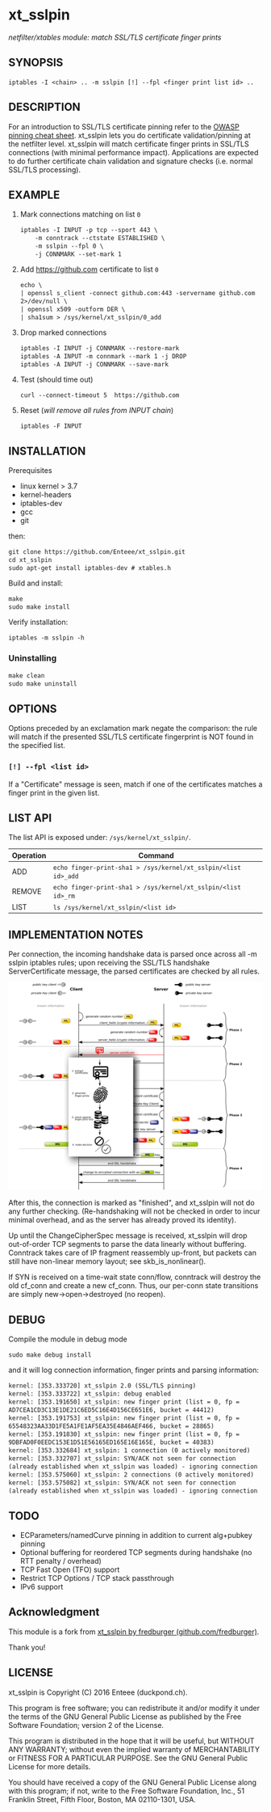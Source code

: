 # xt_sslpin 
_netfilter/xtables module: match SSL/TLS certificate finger prints_

## SYNOPSIS

    iptables -I <chain> .. -m sslpin [!] --fpl <finger print list id> ..

## DESCRIPTION

For an introduction to SSL/TLS certificate pinning refer to the [OWASP pinning cheat sheet](https://www.owasp.org/index.php/Pinning_Cheat_Sheet). xt_sslpin lets you do certificate validation/pinning at the netfilter level. xt_sslpin will match certificate finger prints in SSL/TLS connections (with minimal performance impact). Applications are expected to do further certificate chain validation and signature checks (i.e. normal SSL/TLS processing).

## EXAMPLE

1. Mark connections matching on list `0`
    ```shell
    iptables -I INPUT -p tcp --sport 443 \
        -m conntrack --ctstate ESTABLISHED \
        -m sslpin --fpl 0 \
        -j CONNMARK --set-mark 1
    ```

2. Add https://github.com certificate to list `0`
    ```shell
    echo \
    | openssl s_client -connect github.com:443 -servername github.com 2>/dev/null \
    | openssl x509 -outform DER \
    | sha1sum > /sys/kernel/xt_sslpin/0_add
    ```

3. Drop marked connections
    ```shell
    iptables -I INPUT -j CONNMARK --restore-mark
    iptables -A INPUT -m connmark --mark 1 -j DROP
    iptables -A INPUT -j CONNMARK --save-mark
    ```

4. Test (should time out)
    ```shell
    curl --connect-timeout 5  https://github.com
    ```

5. Reset (_will remove all rules from INPUT chain_)
    ```shell
    iptables -F INPUT
    ```

## INSTALLATION

Prerequisites

* linux kernel > 3.7
* kernel-headers
* iptables-dev
* gcc
* git

then:

```shell
git clone https://github.com/Enteee/xt_sslpin.git
cd xt_sslpin
sudo apt-get install iptables-dev # xtables.h
```

Build and install:

```shell
make
sudo make install
```

Verify installation:

```shell
iptables -m sslpin -h
```

### Uninstalling

```shell
make clean
sudo make uninstall
```

## OPTIONS

Options preceded by an exclamation mark negate the comparison: the rule will match if the presented SSL/TLS certificate fingerprint is NOT found in the specified list.

### `[!] --fpl <list id>` 

If a "Certificate" message is seen, match if one of the certificates matches a finger print in the given list.

## LIST API

The list API is exposed under: `/sys/kernel/xt_sslpin/`.

| Operation | Command |
| --------- | ------- |
| ADD       | `echo finger-print-sha1 > /sys/kernel/xt_sslpin/<list id>_add` |
| REMOVE    | `echo finger-print-sha1 > /sys/kernel/xt_sslpin/<list id>_rm`  |
| LIST      | `ls /sys/kernel/xt_sslpin/<list id>` |

## IMPLEMENTATION NOTES

Per connection, the incoming handshake data is parsed once across all -m sslpin iptables rules;
upon receiving the SSL/TLS handshake ServerCertificate message, the parsed certificates are checked by all rules.

![xt_sslpin intercepted SSL/TLS handshake](https://raw.githubusercontent.com/Enteee/xt_sslpin/master/doc/handshake_xt_sslpin.png)

After this, the connection is marked as "finished", and xt_sslpin will not do any further checking.
(Re-handshaking will not be checked in order to incur minimal overhead, and as the server has already proved
its identity).

Up until the ChangeCipherSpec message is received, xt_sslpin will drop out-of-order TCP segments to
parse the data linearly without buffering. Conntrack takes care of IP fragment reassembly up-front, but packets
can still have non-linear memory layout; see skb_is_nonlinear().

If SYN is received on a time-wait state conn/flow, conntrack will destroy the old cf_conn
and create a new cf_conn. Thus, our per-conn state transitions are simply new->open->destroyed (no reopen).

## DEBUG

Compile the module in debug mode

```shell
sudo make debug install
```

and it will log connection information, finger prints and parsing information:

```
kernel: [353.333720] xt_sslpin 2.0 (SSL/TLS pinning)
kernel: [353.333722] xt_sslpin: debug enabled
kernel: [353.191650] xt_sslpin: new finger print (list = 0, fp = AD7CEA1CD3C13E1DE21C6ED5C16E4D156CE651E6, bucket = 44412)
kernel: [353.191753] xt_sslpin: new finger print (list = 0, fp = 65548323AA33D1FE5A1FE1AF5EA35E4846AEF466, bucket = 28865)
kernel: [353.191830] xt_sslpin: new finger print (list = 0, fp = 9DBFAD0F0EEDC153E1D51E56165ED165E16E165E, bucket = 40383)
kernel: [353.332684] xt_sslpin: 1 connection (0 actively monitored)
kernel: [353.332707] xt_sslpin: SYN/ACK not seen for connection (already established when xt_sslpin was loaded) - ignoring connection
kernel: [353.575060] xt_sslpin: 2 connections (0 actively monitored)
kernel: [353.575082] xt_sslpin: SYN/ACK not seen for connection (already established when xt_sslpin was loaded) - ignoring connection
```

## TODO

* ECParameters/namedCurve pinning in addition to current alg+pubkey pinning
* Optional buffering for reordered TCP segments during handshake (no RTT penalty / overhead)
* TCP Fast Open (TFO) support
* Restrict TCP Options / TCP stack passthrough
* IPv6 support

## Acknowledgment

This module is a fork from [xt_sslpin by fredburger (github.com/fredburger)](https://github.com/fredburger/xt_sslpin).

Thank you!

## LICENSE

xt_sslpin is Copyright (C) 2016 Enteee (duckpond.ch).

This program is free software; you can redistribute it and/or modify it under the terms of the
GNU General Public License as published by the Free Software Foundation; version 2 of the License.

This program is distributed in the hope that it will be useful, but WITHOUT ANY WARRANTY;
without even the implied warranty of MERCHANTABILITY or FITNESS FOR A PARTICULAR PURPOSE.
See the GNU General Public License for more details.

You should have received a copy of the GNU General Public License along with this program; if not, write to
the Free Software Foundation, Inc., 51 Franklin Street, Fifth Floor, Boston, MA 02110-1301, USA.
